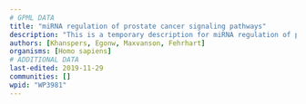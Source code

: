```yaml
---
# GPML DATA
title: "miRNA regulation of prostate cancer signaling pathways"
description: "This is a temporary description for miRNA regulation of prostate cancer signaling pathways"
authors: [Khanspers, Egonw, Maxvanson, Fehrhart]
organisms: [Homo sapiens]
# ADDITIONAL DATA
last-edited: 2019-11-29
communities: []
wpid: "WP3981"
---
```


